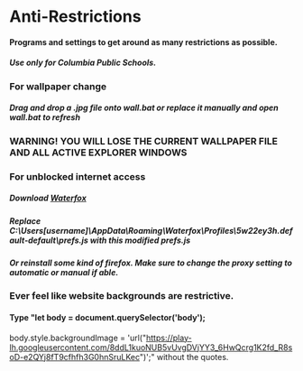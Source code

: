 # Anti-Restrictions
#### Programs and settings to get around as many restrictions as possible.
##### Use only for Columbia Public Schools.
### For wallpaper change
##### Drag and drop a .jpg file onto wall.bat or replace it manually and open wall.bat to refresh
### WARNING! YOU WILL LOSE THE CURRENT WALLPAPER FILE AND ALL ACTIVE EXPLORER WINDOWS

### For unblocked internet access
##### Download [Waterfox](https://github.com/WaterfoxCo/Waterfox/releases/download/G4.1.2/Install.Waterfox.exe)
##### Replace C:\Users\[username]\AppData\Roaming\Waterfox\Profiles\5w22ey3h.default-default\prefs.js with this modified prefs.js
##### Or reinstall some kind of firefox. Make sure to change the proxy setting to automatic or manual if able.

### Ever feel like website backgrounds are restrictive.
#### Type "let body = document.querySelector('body');
body.style.backgroundImage = 'url("https://play-lh.googleusercontent.com/8ddL1kuoNUB5vUvgDVjYY3_6HwQcrg1K2fd_R8soD-e2QYj8fT9cfhfh3G0hnSruLKec")';" without the quotes.
